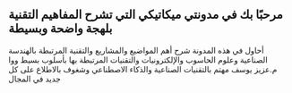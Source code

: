 ## مرحبًا بك في مدونتي ميكاتيكي التي تشرح المفاهيم التقنية بلهجة واضحة وبسيطة
أحاول في هذه المدونة شرح أهم المواضيع والمشاريع والتقنية المرتبطة بالهندسة الصناعية وعلوم الحاسوب والإلكترونيات والتقنيات المرتبطة بها بأسلوب بسيط ووا
م.عزيز يوسف
مهتم بالتقنيات الصناعية والذكاء الاصطناعي
وشغوف بالاطلاع على كل جديد في المجال 


